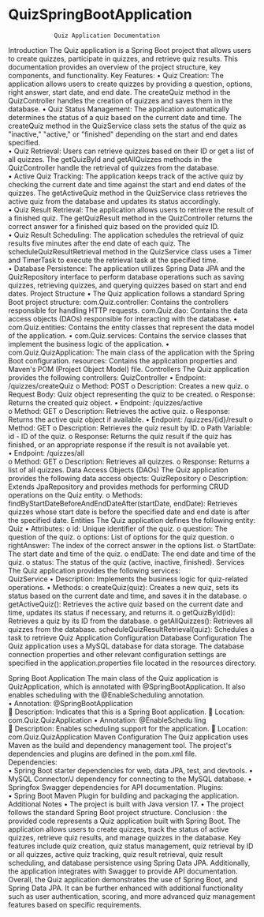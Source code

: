 # QuizSpringBootApplication
                 Quiz Application Documentation

Introduction
The Quiz application is a Spring Boot project that allows users to create quizzes, participate in quizzes, and retrieve quiz results. This documentation provides an overview of the project structure, key components, and functionality.
Key Features:
•	Quiz Creation: 
The application allows users to create quizzes by providing a question, options, right answer, start date, and end date. The createQuiz method in the QuizController handles the creation of quizzes and saves them in the database.
•	Quiz Status Management: 
The application automatically determines the status of a quiz based on the current date and time. The createQuiz method in the QuizService class sets the status of the quiz as "inactive," "active," or "finished" depending on the start and end dates specified.  
•	Quiz Retrieval:
Users can retrieve quizzes based on their ID or get a list of all quizzes. The getQuizById and getAllQuizzes methods in the QuizController handle the retrieval of quizzes from the database.  
•	Active Quiz Tracking:
The application keeps track of the active quiz by checking the current date and time against the start and end dates of the quizzes. The getActiveQuiz method in the QuizService class retrieves the active quiz from the database and updates its status accordingly.  
•	Quiz Result Retrieval: 
The application allows users to retrieve the result of a finished quiz. The getQuizResult method in the QuizController returns the correct answer for a finished quiz based on the provided quiz ID.  
•	Quiz Result Scheduling: 
The application schedules the retrieval of quiz results five minutes after the end date of each quiz. The scheduleQuizResultRetrieval method in the QuizService class uses a Timer and TimerTask to execute the retrieval task at the specified time.  
•	Database Persistence: 
The application utilizes Spring Data JPA and the QuizRepository interface to perform database operations such as saving quizzes, retrieving quizzes, and querying quizzes based on start and end dates.
Project Structure
•	The Quiz application follows a standard Spring Boot project structure:  com.Quiz.controller: Contains the controllers responsible for handling HTTP requests. com.Quiz.dao: Contains the data access objects (DAOs) responsible for interacting with the database. 
•	com.Quiz.entities: Contains the entity classes that represent the data model of the application. 
•	com.Quiz.services: Contains the service classes that implement the business logic of the application.
•	com.Quiz.QuizApplication: The main class of the application with the Spring Boot configuration. resources: Contains the application properties and Maven's POM (Project Object Model) file.
Controllers 
The Quiz application provides the following controllers:
QuizController 
•	Endpoint: /quizzes/createQuiz
o	Method: POST
o	Description: Creates a new quiz. 
o	Request Body: Quiz object representing the quiz to be created. 
o	Response: Returns the created quiz object. 
•	Endpoint: /quizzes/active  
o	Method: GET 
o	Description: Retrieves the active quiz. 
o	Response: Returns the active quiz object if available. 
•	Endpoint: /quizzes/{id}/result 
o	Method: GET 
o	Description: Retrieves the quiz result by ID. 
o	Path Variable: id - ID of the quiz. 
o	Response: Returns the quiz result if the quiz has finished, or an appropriate response if the result is not available yet.                          
•	Endpoint: /quizzes/all  
o	Method: GET 
o	Description: Retrieves all quizzes. 
o	Response: Returns a list of all quizzes.
Data Access Objects (DAOs)
 The Quiz application provides the following data access objects:
   QuizRepository 
o	Description: Extends JpaRepository and provides methods for performing CRUD operations on the Quiz entity. 
o	Methods: findByStartDateBeforeAndEndDateAfter(startDate, endDate): Retrieves quizzes whose start date is before the specified date and end date is after the specified date.
Entities 
The Quiz application defines the following entity:
     Quiz 
•	Attributes: 
o	id: Unique identifier of the quiz. 
o	question: The question of the quiz. 
o	options: List of options for the quiz question. 
o	rightAnswer: The index of the correct answer in the options list. 
o	StartDate: The start date and time of the quiz. 
o	endDate: The end date and time of the quiz. 
o	status: The status of the quiz (active, inactive, finished).
Services 
The Quiz application provides the following services:  
QuizService 
•	Description: Implements the business logic for quiz-related operations. 
•	Methods: 
o	createQuiz(quiz): Creates a new quiz, sets its status based on the current date and time, and saves it in the database. 
o	getActiveQuiz(): Retrieves the active quiz based on the current date and time, updates its status if necessary, and returns it. 
o	getQuizById(id): Retrieves a quiz by its ID from the database. 
o	getAllQuizzes(): Retrieves all quizzes from the database. scheduleQuizResultRetrieval(quiz): Schedules a task to retrieve
Quiz Application Configuration
    Database Configuration 
The Quiz application uses a MySQL database for data storage. The database                    connection properties and other relevant configuration settings are
specified in the application.properties file located in the resources directory.

Spring Boot Application 
The main class of the Quiz application is QuizApplication, which is annotated with @SpringBootApplication. It also enables scheduling with the @EnableScheduling annotation.  
•	Annotation: @SpringBootApplication  
	Description: Indicates that this is a Spring Boot application. 
	Location: com.Quiz.QuizApplication
•	Annotation: @EnableSchedu ling  
	Description: Enables scheduling support for the application. 
	Location: com.Quiz.QuizApplication 
Maven Configuration 
The Quiz application uses Maven as the build and dependency management tool. The project's dependencies and plugins are defined in the pom.xml file.  
Dependencies:  
•	Spring Boot starter dependencies for web, data JPA, test, and devtools. 
•	MySQL Connector/J dependency for connecting to the MySQL database. 
•	Springfox Swagger dependencies for API documentation. 
Plugins:  
•	Spring Boot Maven Plugin for building and packaging the application.
Additional Notes 
•	The project is built with Java version 17. 
•	The project follows the standard Spring Boot project structure.
Conclusion :
the provided code represents a Quiz application built with Spring Boot. The application allows users to create quizzes, track the status of active quizzes, retrieve quiz results, and manage quizzes in the database. Key features include quiz creation, quiz status management, quiz retrieval by ID or all quizzes, active quiz tracking, quiz result retrieval, quiz result scheduling, and database persistence using Spring Data JPA. Additionally, the application integrates with Swagger to provide API documentation.
Overall, the Quiz application demonstrates the use of Spring Boot, and Spring Data JPA. It can be further enhanced with additional functionality such as user authentication, scoring, and more advanced quiz management features based on specific requirements.

